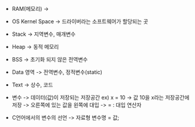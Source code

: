 - RAM(메모리)
	-> 
	
- OS Kernel Space
	-> 드라이버라는 소프트웨어가 할당되는 곳
	
- Stack
	-> 지역변수, 매개변수
	
- Heap
	-> 동적 메모리
	
- BSS
	-> 초기화 되지 않은 전역변수
	
- Data 영역
    -> 전역변수, 정적변수(static) 
    
- Text
	-> 상수, 코드
	
- 변수
	-> 데이터(값)이 저장되는 저장공간
	ex) x = 10
		-> 값 10을 x라는 저장공간에 저장
		-> 오른쪽에 있는 값을 왼쪽에 대입
		-> = : 대입 연산자

- C언어에서의 변수의 선언
	-> 자료형 변수명 = 값;

